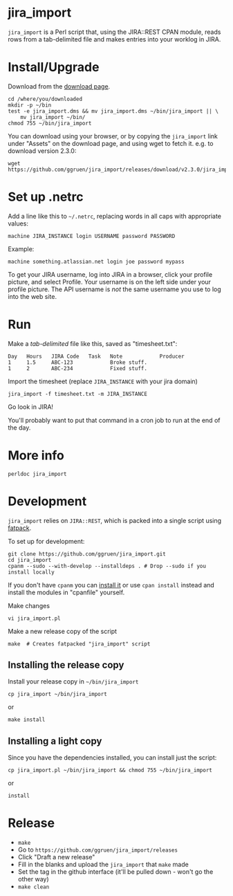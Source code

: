 # jira_import

`jira_import` is a Perl script that, using the JIRA::REST CPAN module,
reads rows from a tab-delimited file and makes entries into your worklog
in JIRA.

# Install/Upgrade

Download from the [download
page](https://github.com/ggruen/jira_import/releases/latest).

    cd /where/you/downloaded
    mkdir -p ~/bin
    test -e jira_import.dms && mv jira_import.dms ~/bin/jira_import || \
        mv jira_import ~/bin/
    chmod 755 ~/bin/jira_import

You can download using your browser, or by copying the `jira_import` link under
"Assets" on the download page, and using wget to fetch it. e.g. to download
version 2.3.0:

    wget https://github.com/ggruen/jira_import/releases/download/v2.3.0/jira_import

# Set up .netrc

Add a line like this to `~/.netrc`, replacing words in all caps with
appropriate values:

    machine JIRA_INSTANCE login USERNAME password PASSWORD

Example:

    machine something.atlassian.net login joe password mypass

To get your JIRA username, log into
JIRA in a browser, click your profile picture, and select Profile.  Your
username is on the left side under your profile picture.  The API username
is *not* the same username you use to log into the web site.

# Run

Make a *tab-delimited* file like this, saved as "timesheet.txt":

    Day   Hours   JIRA Code   Task   Note            Producer
    1     1.5     ABC-123            Broke stuff.
    1     2       ABC-234            Fixed stuff.

Import the timesheet (replace `JIRA_INSTANCE` with your jira domain)

    jira_import -f timesheet.txt -m JIRA_INSTANCE

Go look in JIRA!

You'll probably want to put that command in a cron job to run at the end
of the day.

# More info

    perldoc jira_import

# Development

`jira_import` relies on `JIRA::REST`, which is packed into a single script
using [fatpack](http://search.cpan.org/~mstrout/App-FatPacker/).

To set up for development:

    git clone https://github.com/ggruen/jira_import.git
    cd jira_import
    cpanm --sudo --with-develop --installdeps . # Drop --sudo if you install locally

If you don't have `cpanm` you can
[install it](https://github.com/miyagawa/cpanminus#installation) or use
`cpan install` instead and install the modules in "cpanfile" yourself.

Make changes

    vi jira_import.pl

Make a new release copy of the script

    make  # Creates fatpacked "jira_import" script

## Installing the release copy
Install your release copy in `~/bin/jira_import`

    cp jira_import ~/bin/jira_import

or

    make install

## Installing a light copy

Since you have the dependencies installed, you can install just the script:

    cp jira_import.pl ~/bin/jira_import && chmod 755 ~/bin/jira_import

or

    install

# Release

- `make`
- Go to `https://github.com/ggruen/jira_import/releases`
- Click "Draft a new release"
- Fill in the blanks and upload the `jira_import` that `make` made
- Set the tag in the github interface (it'll be pulled down - won't go the
  other way)
- `make clean`
